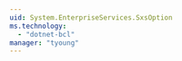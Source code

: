 ```yaml
---
uid: System.EnterpriseServices.SxsOption
ms.technology: 
  - "dotnet-bcl"
manager: "tyoung"
---
```

